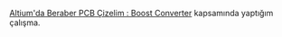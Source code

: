 [Altium'da Beraber PCB Çizelim : Boost Converter](https://www.youtube.com/live/SM6gcsjcgYY?feature=share) kapsamında yaptığım çalışma.
